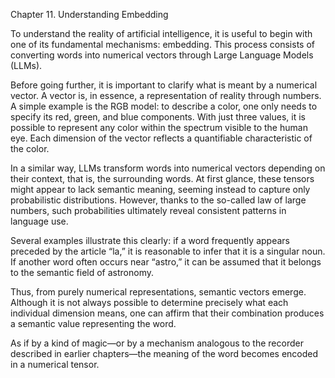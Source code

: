 Chapter 11. Understanding Embedding

To understand the reality of artificial intelligence, it is useful to begin with one of its fundamental mechanisms: embedding. This process consists of converting words into numerical vectors through Large Language Models (LLMs).

Before going further, it is important to clarify what is meant by a numerical vector. A vector is, in essence, a representation of reality through numbers. A simple example is the RGB model: to describe a color, one only needs to specify its red, green, and blue components. With just three values, it is possible to represent any color within the spectrum visible to the human eye. Each dimension of the vector reflects a quantifiable characteristic of the color.

In a similar way, LLMs transform words into numerical vectors depending on their context, that is, the surrounding words. At first glance, these tensors might appear to lack semantic meaning, seeming instead to capture only probabilistic distributions. However, thanks to the so-called law of large numbers, such probabilities ultimately reveal consistent patterns in language use.

Several examples illustrate this clearly: if a word frequently appears preceded by the article “la,” it is reasonable to infer that it is a singular noun. If another word often occurs near “astro,” it can be assumed that it belongs to the semantic field of astronomy.

Thus, from purely numerical representations, semantic vectors emerge. Although it is not always possible to determine precisely what each individual dimension means, one can affirm that their combination produces a semantic value representing the word.

As if by a kind of magic—or by a mechanism analogous to the recorder described in earlier chapters—the meaning of the word becomes encoded in a numerical tensor.